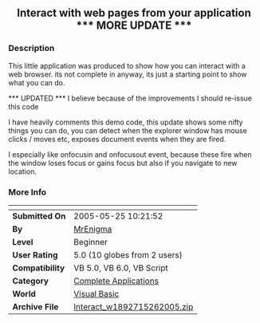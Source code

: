 ﻿<div align="center">

## Interact with web pages from your application \*\*\* MORE UPDATE \*\*\*


</div>

### Description

This little application was produced to show how you can interact with a web browser. its not complete in anyway, its just a starting point to show what you can do.

*** UPDATED *** I believe because of the improvements I should re-issue this code

I have heavily comments this demo code, this update shows some nifty things you can do, you can detect when the explorer window has mouse clicks / moves etc, exposes document events when they are fired.

I especially like onfocusin and onfocusout event, because these fire when the window loses focus or gains focus but also if you navigate to new location.
 
### More Info
 


<span>             |<span>
---                |---
**Submitted On**   |2005-05-25 10:21:52
**By**             |[MrEnigma](https://github.com/Planet-Source-Code/PSCIndex/blob/master/ByAuthor/mrenigma.md)
**Level**          |Beginner
**User Rating**    |5.0 (10 globes from 2 users)
**Compatibility**  |VB 5\.0, VB 6\.0, VB Script
**Category**       |[Complete Applications](https://github.com/Planet-Source-Code/PSCIndex/blob/master/ByCategory/complete-applications__1-27.md)
**World**          |[Visual Basic](https://github.com/Planet-Source-Code/PSCIndex/blob/master/ByWorld/visual-basic.md)
**Archive File**   |[Interact\_w1892715262005\.zip](https://github.com/Planet-Source-Code/mrenigma-interact-with-web-pages-from-your-application-more-update__1-60699/archive/master.zip)








